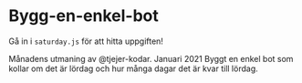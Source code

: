 # Bygg-en-enkel-bot
Gå in i `saturday.js` för att hitta uppgiften!


Månadens utmaning av @tjejer-kodar. Januari 2021
Byggt en enkel bot som kollar om det är lördag och hur många dagar det är kvar till lördag. 

